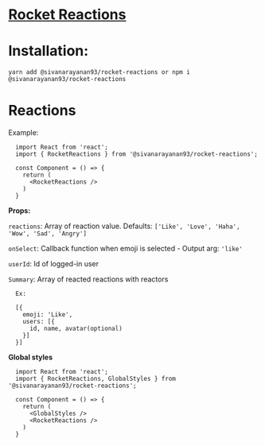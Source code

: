# [Rocket Reactions](https://github.com/sivanarayanan93/rocket-reactions/tree/fix-comments)

# Installation:
```
yarn add @sivanarayanan93/rocket-reactions or npm i @sivanarayanan93/rocket-reactions

```

# Reactions

Example:

```
  import React from 'react';
  import { RocketReactions } from '@sivanarayanan93/rocket-reactions';

  const Component = () => {
    return (
      <RocketReactions />
    )
  }

```

**Props:**

`reactions`: Array of reaction value. Defaults: `['Like', 'Love', 'Haha', 'Wow', 'Sad', 'Angry']`

`onSelect`: Callback function when emoji is selected - Output arg: `'like'`

`userId`: Id of logged-in user

`Summary`: Array of reacted reactions with reactors

  ```
    Ex:

    [{
      emoji: 'Like',
      users: [{
        id, name, avatar(optional)
      }]
    }]
  ```

**Global styles**

```
  import React from 'react';
  import { RocketReactions, GlobalStyles } from '@sivanarayanan93/rocket-reactions';

  const Component = () => {
    return (
      <GlobalStyles />
      <RocketReactions />
    )
  }
```
